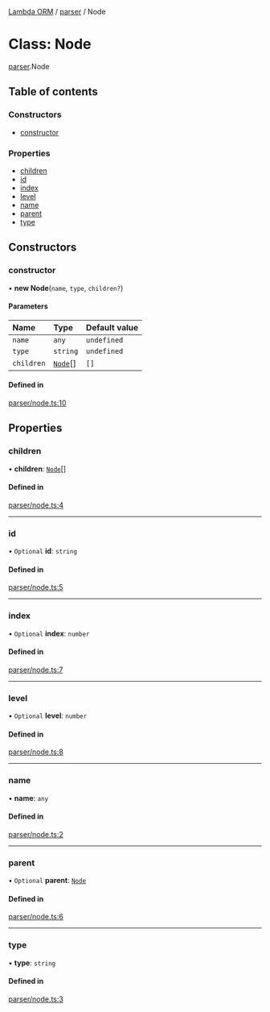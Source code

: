 [Lambda ORM](../README.md) / [parser](../modules/parser.md) / Node

# Class: Node

[parser](../modules/parser.md).Node

## Table of contents

### Constructors

- [constructor](parser.Node.md#constructor)

### Properties

- [children](parser.Node.md#children)
- [id](parser.Node.md#id)
- [index](parser.Node.md#index)
- [level](parser.Node.md#level)
- [name](parser.Node.md#name)
- [parent](parser.Node.md#parent)
- [type](parser.Node.md#type)

## Constructors

### constructor

• **new Node**(`name`, `type`, `children?`)

#### Parameters

| Name | Type | Default value |
| :------ | :------ | :------ |
| `name` | `any` | `undefined` |
| `type` | `string` | `undefined` |
| `children` | [`Node`](parser.Node.md)[] | `[]` |

#### Defined in

[parser/node.ts:10](https://github.com/FlavioLionelRita/lambda-orm/blob/8689963/src/orm/parser/node.ts#L10)

## Properties

### children

• **children**: [`Node`](parser.Node.md)[]

#### Defined in

[parser/node.ts:4](https://github.com/FlavioLionelRita/lambda-orm/blob/8689963/src/orm/parser/node.ts#L4)

___

### id

• `Optional` **id**: `string`

#### Defined in

[parser/node.ts:5](https://github.com/FlavioLionelRita/lambda-orm/blob/8689963/src/orm/parser/node.ts#L5)

___

### index

• `Optional` **index**: `number`

#### Defined in

[parser/node.ts:7](https://github.com/FlavioLionelRita/lambda-orm/blob/8689963/src/orm/parser/node.ts#L7)

___

### level

• `Optional` **level**: `number`

#### Defined in

[parser/node.ts:8](https://github.com/FlavioLionelRita/lambda-orm/blob/8689963/src/orm/parser/node.ts#L8)

___

### name

• **name**: `any`

#### Defined in

[parser/node.ts:2](https://github.com/FlavioLionelRita/lambda-orm/blob/8689963/src/orm/parser/node.ts#L2)

___

### parent

• `Optional` **parent**: [`Node`](parser.Node.md)

#### Defined in

[parser/node.ts:6](https://github.com/FlavioLionelRita/lambda-orm/blob/8689963/src/orm/parser/node.ts#L6)

___

### type

• **type**: `string`

#### Defined in

[parser/node.ts:3](https://github.com/FlavioLionelRita/lambda-orm/blob/8689963/src/orm/parser/node.ts#L3)
